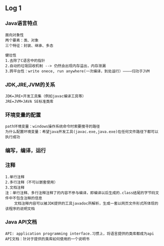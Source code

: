 ## Log 1

### Java语言特点

``` Java语言特点
面向对象性
两个要素：类、对象
三个特征：封装、继承、多态

健壮性
1.去除了C语言中的指针
2.自动的垃圾回收机制 --> 仍然会出现内存溢出，内存泄漏
3.跨平台性：write onece, run anywhere(一次编译，到处运行）————归功于JVM
```

### JDK,JRE,JVM的关系

``` 
JDK=JRE+开发工具集（例如javac编译工具等）
JRE=JVM+JAVA SE标准类库
```

### 环境变量的配置

```
path环境变量：windows操作系统命令时索要搜寻的路径
为什么配置环境变量：希望java开发工具(javac.exe,java.exe)在任何文件路径下都可以执行成功
```

### 编写，编译，运行

### 注释

```
1.单行注释
2.多行注释（不可以嵌套使用）
3.文档注释
注：单行注释、多行注释注释了的内容不参与编译，即编译以后生成的.class结尾的字节码文件中不包含注释的信息
    文档注释内容可以被JDK提供的工具javadoc所解析，生成一套以网页文件形式所体现的该程序的说明文档
```

### Java API文档

```
API: application programming interface.习惯上，将语言提供的类库都成为api
API文档：针对于提供的类库如何使用的一个说明书
```

